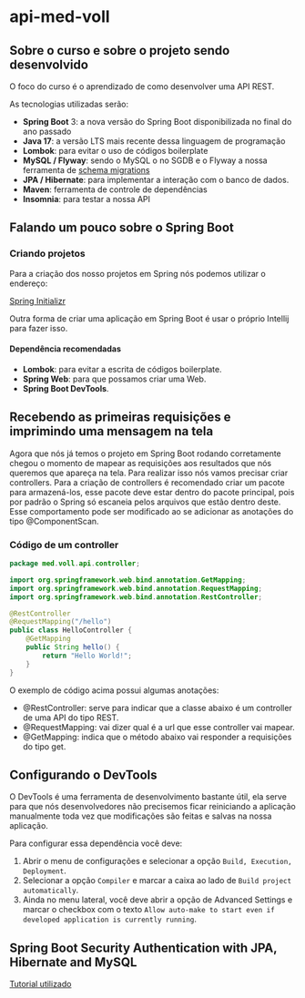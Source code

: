 # api-med-voll

## Sobre o curso e sobre o projeto sendo desenvolvido
O foco do curso é o aprendizado de como desenvolver uma API REST.

As tecnologias utilizadas serão:

- **Spring Boot** 3: a nova versão do Spring Boot disponibilizada no final do ano passado
- **Java 17**: a versão LTS mais recente dessa linguagem de programação
- **Lombok**: para evitar o uso de códigos boilerplate
- **MySQL / Flyway**: sendo o MySQL o no SGDB e o Flyway a nossa ferramenta de [schema migrations](https://www.cloudbees.com/blog/database-migration)
- **JPA / Hibernate**: para implementar a interação com o banco de dados.
- **Maven**: ferramenta de controle de dependências
- **Insomnia**: para testar a nossa API

## Falando um pouco sobre o Spring Boot

### Criando projetos

Para a criação dos nosso projetos em Spring nós podemos utilizar o endereço:

[Spring Initializr](https://start.spring.io/)

Outra forma de criar uma aplicação em Spring Boot é usar o próprio Intellij para fazer isso.

#### Dependência recomendadas

- **Lombok**: para evitar a escrita de códigos boilerplate.
- **Spring Web**: para que possamos criar uma Web.
- **Spring Boot DevTools**.

## Recebendo as primeiras requisições e imprimindo uma mensagem na tela

Agora que nós já temos o projeto em Spring Boot rodando corretamente chegou o momento de mapear as requisições aos resultados que nós queremos que apareça na tela. Para realizar isso nós vamos precisar criar controllers. Para a criação de controllers é recomendado criar um pacote para armazená-los, esse pacote deve estar dentro do pacote principal, pois por padrão o Spring só escaneia pelos arquivos que estão dentro deste. Esse comportamento pode ser modificado ao se adicionar as anotações do tipo @ComponentScan.

### Código de um controller

```java
package med.voll.api.controller;

import org.springframework.web.bind.annotation.GetMapping;
import org.springframework.web.bind.annotation.RequestMapping;
import org.springframework.web.bind.annotation.RestController;

@RestController
@RequestMapping("/hello")
public class HelloController {
    @GetMapping
    public String hello() {
        return "Hello World!";
    }
}
```

O exemplo de código acima possui algumas anotações:

- @RestController: serve para indicar que a classe abaixo é um controller de uma API do tipo REST.
- @RequestMapping: vai dizer qual é a url que esse controller vai mapear.
- @GetMapping: indica que o método abaixo vai responder a requisições do tipo get.

## Configurando o DevTools

O DevTools é uma ferramenta de desenvolvimento bastante útil, ela serve para que nós desenvolvedores não precisemos ficar reiniciando a aplicação manualmente toda vez que modificações são feitas e salvas na nossa aplicação.

Para configurar essa dependência você deve:

1. Abrir o menu de configurações e selecionar a opção `Build, Execution, Deployment`.
2. Selecionar a opção `Compiler` e marcar a caixa ao lado de `Build project automatically`.
3. Ainda no menu lateral, você deve abrir a opção de Advanced Settings e marcar o checkbox com o texto `Allow auto-make to start even if developed application is currently running`.

## Spring Boot Security Authentication with JPA, Hibernate and MySQL

[Tutorial utilizado](https://www.codejava.net/frameworks/spring-boot/spring-boot-security-authentication-with-jpa-hibernate-and-mysql)
